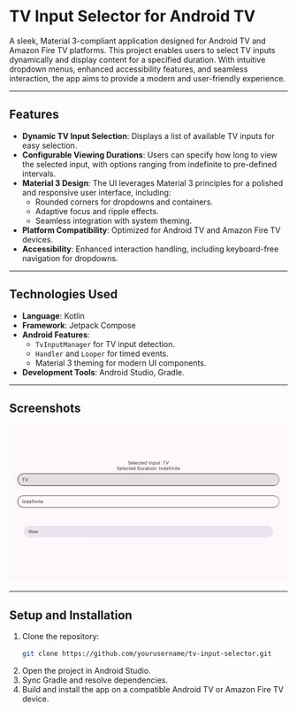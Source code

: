 # **TV Input Selector for Android TV**

A sleek, Material 3-compliant application designed for Android TV and Amazon Fire TV platforms. This project enables users to select TV inputs dynamically and display content for a specified duration. With intuitive dropdown menus, enhanced accessibility features, and seamless interaction, the app aims to provide a modern and user-friendly experience.

---

## **Features**

- **Dynamic TV Input Selection**: Displays a list of available TV inputs for easy selection.
- **Configurable Viewing Durations**: Users can specify how long to view the selected input, with options ranging from indefinite to pre-defined intervals.
- **Material 3 Design**: The UI leverages Material 3 principles for a polished and responsive user interface, including:
  - Rounded corners for dropdowns and containers.
  - Adaptive focus and ripple effects.
  - Seamless integration with system theming.
- **Platform Compatibility**: Optimized for Android TV and Amazon Fire TV devices.
- **Accessibility**: Enhanced interaction handling, including keyboard-free navigation for dropdowns.

---

## **Technologies Used**

- **Language**: Kotlin
- **Framework**: Jetpack Compose
- **Android Features**:
  - `TvInputManager` for TV input detection.
  - `Handler` and `Looper` for timed events.
  - Material 3 theming for modern UI components.
- **Development Tools**: Android Studio, Gradle.

---

## **Screenshots**

![App Demo GIF](screenshots/HardwareInputApp.gif "App Demo GIF")

---

## **Setup and Installation**

1. Clone the repository:
   ```bash
   git clone https://github.com/yourusername/tv-input-selector.git
   ```
2. Open the project in Android Studio.
3. Sync Gradle and resolve dependencies.
4. Build and install the app on a compatible Android TV or Amazon Fire TV device.
